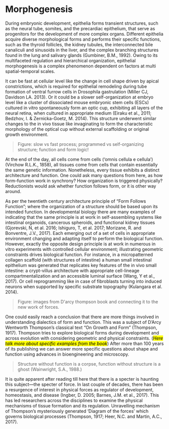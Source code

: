 # Morphogenesis

During embryonic development, epithelia forms transient structures, such as the neural tube, somites, and the precardiac epithelium, that serve as progenitors for the development of more complex organs. Different epithelia acquire diverse morphological forms and performs their specific functions, such as the thyroid follicles, the kidney tubules, the interconnected bile canaliculi and sinusoids in the liver, and the complex branching structures found in the lung and salivary glands (Gumbiner, B.M., 1992). Owing to its multifaceted regulation and hierarchical organization, epithelial morphogenesis is a complex phenomenon dependent on factors at multi spatial-temporal scales.  

It can be fast at cellular level like the change in cell shape driven by apical constrictions, which is required for epithelial remodeling during tube formation of ventral furrow cells in Drosophila gastrulation (Miller CJ, Davidson LA. 2013). Or it could be a slower self-organization at embryo level like a cluster of dissociated mouse embryonic stem cells (ESCs) cultured in vitro spontaneously form an optic cup, exhibiting all layers of the neural retina, when cultured in appropriate medium  (Eiraku et al., 2011; Bedzhov, I. & Zernicka-Goetz, M. 2014). This structure underwent similar changes to the in vivo tissue like invaginating to form the characteristic morphology of the optical cup without external scaffolding or original growth environment.  

> Figure: slow vs fast process; programmed vs self-organizing structure; function and form logic!

At the end of the day, all cells come from cells (‘omnis cellula e cellula’) (Virchow R.L.K., 1858), all tissues come from cells that contain essentially the same genetic information. Nonetheless, every tissue exhibits a distinct architecture and function. One could ask many questions from here, as how form-function work in synchrony? How organization is triggered physically? Reductionists would ask whether function follows form, or it is other way around.

As per the twentieth century architecture principle of “Form Follows Function”;  where the organization of a structure should be based upon its intended function. In developmental biology there are many examples of indicating that the same principle is at work in self-assembling systems like intestinal organoids, cancerous spheroids, and functional kidney tissues (Gjorevski, N, et al. 2016; Ishiguro, T, et al. 2017; Morizane, R. and Bonventre, J.V., 2017). Each emerging out of a set of cells in appropriate environment changing and adapting itself to perform the biological function. However, exactly the opposite design principle is at work in numerous in vitro experiments with controlled cellular environment; illustrating geometric constraints drives biological function. For instance, in a micropatterned collagen scaffold (with structures of intestine) a human small intestinal epithelium was generated that replicates key features of the in vivo small intestine: a crypt-villus architecture with appropriate cell-lineage compartmentalization and an accessible luminal surface (Wang, Y et al., 2017). Or cell reprogramming like in case of fibroblasts turning into induced neurons when supported by specific substrate topography (Kulangara et al. 2014).  

> Figure: images from D'arcy thompson book and connecting it to the new work of forces.

One could easily reach a conclusion that there are more things involved in understanding dialectics of form and function. This was a subject of D’Arcy Wentworth Thompson’s classical text “On Growth and Form” (Thompson, 1917). Thompson tries to explore biological forms during development and across evolution with considering geometric and physical constraints. (*<mark>Here talk more about specific examples from the book</mark>*) After more than 100 years of its publishing we can answer more specific questions about shape and function using advances in bioengineering and microscopy.

> Structure without function is a corpse, function without structure is a ghost (Wainwright, S.A., 1988.)

It is quite apparent after reading till here that there is a specter is haunting this subject—the specter of force. In last couple of decades, there has been a resurgence of interest in physical forces as regulator of development, homeostasis, and disease (Ingber, D. 2005; Barnes, J.M. et al., 2017). This has led researchers across the disciplines to examine the physical mechanisms of tissue formation and its regulation. Unravelling mechanism of Thompson’s mysteriously generated ‘Diagram of the forces’ which governs biological processes (Thompson, 1917; Heer, N.C. and Martin, A.C., 2017).